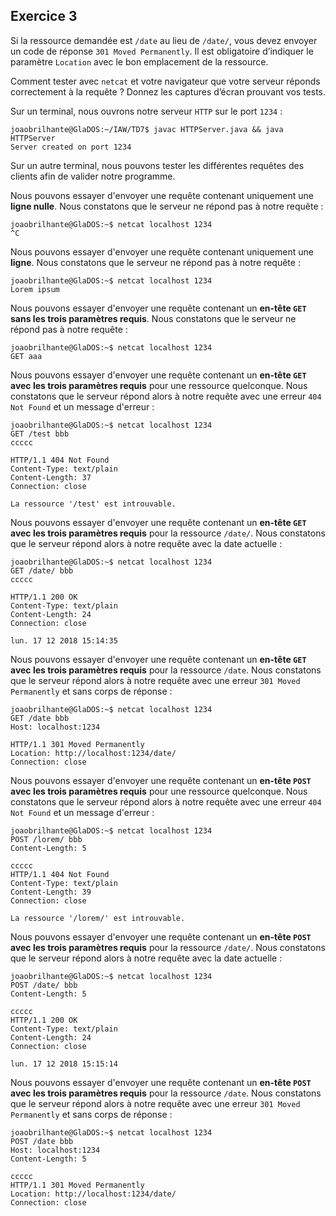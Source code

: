 ## Exercice 3

Si la ressource demandée est `/date` au lieu de `/date/`, vous devez envoyer un
code de réponse `301 Moved Permanently`. Il est obligatoire d’indiquer le paramètre
`Location` avec le bon emplacement de la ressource.

Comment tester avec `netcat` et votre navigateur que votre serveur réponds
correctement à la requête ? Donnez les captures d’écran prouvant vos tests.

Sur un terminal, nous ouvrons notre serveur `HTTP` sur le port `1234` :

	joaobrilhante@GlaDOS:~/IAW/TD7$ javac HTTPServer.java && java HTTPServer
	Server created on port 1234

Sur un autre terminal, nous pouvons tester les différentes requêtes des clients
afin de valider notre programme.

Nous pouvons essayer d'envoyer une requête contenant uniquement une **ligne nulle**.
Nous constatons que le serveur ne répond pas à notre requête :

	joaobrilhante@GlaDOS:~$ netcat localhost 1234
	^C

Nous pouvons essayer d'envoyer une requête contenant uniquement une **ligne**.
Nous constatons que le serveur ne répond pas à notre requête :

	joaobrilhante@GlaDOS:~$ netcat localhost 1234
	Lorem ipsum

Nous pouvons essayer d'envoyer une requête contenant un **en-tête `GET` sans les
trois paramètres requis**. Nous constatons que le serveur ne répond pas à notre
requête :

	joaobrilhante@GlaDOS:~$ netcat localhost 1234
	GET aaa

Nous pouvons essayer d'envoyer une requête contenant un **en-tête `GET` avec les
trois paramètres requis** pour une ressource quelconque. Nous constatons que le
serveur répond alors à notre requête avec une erreur `404 Not Found` et un
message d'erreur :

	joaobrilhante@GlaDOS:~$ netcat localhost 1234
	GET /test bbb
	ccccc

	HTTP/1.1 404 Not Found
	Content-Type: text/plain
	Content-Length: 37
	Connection: close

	La ressource '/test' est introuvable.

Nous pouvons essayer d'envoyer une requête contenant un **en-tête `GET` avec les
trois paramètres requis** pour la ressource `/date/`. Nous constatons que le
serveur répond alors à notre requête avec la date actuelle :

	joaobrilhante@GlaDOS:~$ netcat localhost 1234
	GET /date/ bbb
	ccccc

	HTTP/1.1 200 OK
	Content-Type: text/plain
	Content-Length: 24
	Connection: close

	lun. 17 12 2018 15:14:35

Nous pouvons essayer d'envoyer une requête contenant un **en-tête `GET` avec les
trois paramètres requis** pour la ressource `/date`. Nous constatons que le
serveur répond alors à notre requête avec une erreur `301 Moved Permanently` et
sans corps de réponse :

	joaobrilhante@GlaDOS:~$ netcat localhost 1234
	GET /date bbb
	Host: localhost:1234

	HTTP/1.1 301 Moved Permanently
	Location: http://localhost:1234/date/
	Connection: close

Nous pouvons essayer d'envoyer une requête contenant un **en-tête `POST` avec les
trois paramètres requis** pour une ressource quelconque. Nous constatons que le
serveur répond alors à notre requête avec une erreur `404 Not Found` et un
message d'erreur :

	joaobrilhante@GlaDOS:~$ netcat localhost 1234
	POST /lorem/ bbb
	Content-Length: 5

	ccccc
	HTTP/1.1 404 Not Found
	Content-Type: text/plain
	Content-Length: 39
	Connection: close

	La ressource '/lorem/' est introuvable.

Nous pouvons essayer d'envoyer une requête contenant un **en-tête `POST` avec les
trois paramètres requis** pour la ressource `/date/`. Nous constatons que le
serveur répond alors à notre requête avec la date actuelle :

	joaobrilhante@GlaDOS:~$ netcat localhost 1234
	POST /date/ bbb
	Content-Length: 5

	ccccc
	HTTP/1.1 200 OK
	Content-Type: text/plain
	Content-Length: 24
	Connection: close

	lun. 17 12 2018 15:15:14

Nous pouvons essayer d'envoyer une requête contenant un **en-tête `POST` avec les
trois paramètres requis** pour la ressource `/date`. Nous constatons que le
serveur répond alors à notre requête avec une erreur `301 Moved Permanently` et
sans corps de réponse :

	joaobrilhante@GlaDOS:~$ netcat localhost 1234
	POST /date bbb
	Host: localhost:1234
	Content-Length: 5

	ccccc
	HTTP/1.1 301 Moved Permanently
	Location: http://localhost:1234/date/
	Connection: close
